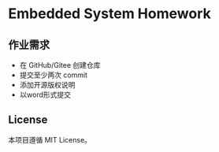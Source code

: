 # Embedded System Homework

## 作业需求
- 在 GitHub/Gitee 创建仓库
- 提交至少两次 commit
- 添加开源版权说明
- 以word形式提交

## License
本项目遵循 MIT License。
